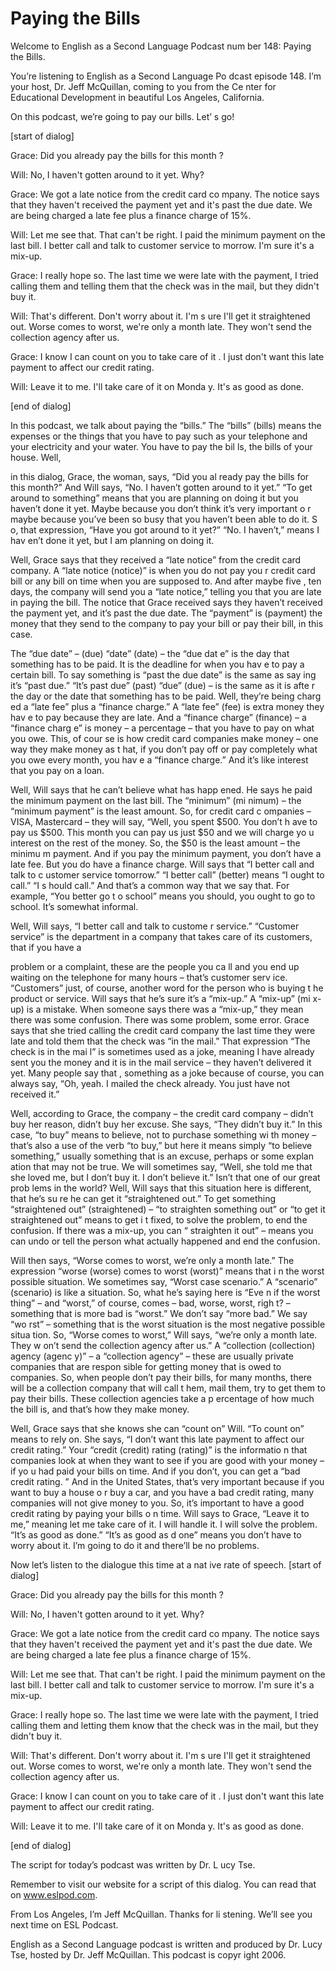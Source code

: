 # Paying the Bills

Welcome to English as a Second Language Podcast num ber 148: Paying the Bills.

You’re listening to English as a Second Language Po dcast episode 148. I’m your host, Dr. Jeff McQuillan, coming to you from the Ce nter for Educational Development in beautiful Los Angeles, California.

On this podcast, we’re going to pay our bills. Let’ s go!

[start of dialog]

Grace: Did you already pay the bills for this month ?

Will: No, I haven't gotten around to it yet. Why?

Grace: We got a late notice from the credit card co mpany. The notice says that they haven't received the payment yet and it's past  the due date. We are being charged a late fee plus a finance charge of 15%.

Will: Let me see that. That can't be right. I paid the minimum payment on the last bill. I better call and talk to customer service to morrow. I'm sure it's a mix-up.

Grace: I really hope so. The last time we were late  with the payment, I tried calling them and telling them that the check was in  the mail, but they didn't buy it.

Will: That's different. Don't worry about it. I'm s ure I'll get it straightened out. Worse comes to worst, we're only a month late. They  won't send the collection agency after us.

Grace: I know I can count on you to take care of it . I just don't want this late payment to affect our credit rating.

Will: Leave it to me. I'll take care of it on Monda y. It's as good as done.

[end of dialog]

In this podcast, we talk about paying the “bills.” The “bills” (bills) means the expenses or the things that you have to pay such as  your telephone and your electricity and your water. You have to pay the bil ls, the bills of your house. Well,

in this dialog, Grace, the woman, says, “Did you al ready pay the bills for this month?” And Will says, “No. I haven’t gotten around  to it yet.” “To get around to something” means that you are planning on doing it but you haven’t done it yet. Maybe because you don’t think it’s very important o r maybe because you’ve been so busy that you haven’t been able to do it. S o, that expression, “Have you got around to it yet?” “No. I haven’t,” means I hav en’t done it yet, but I am planning on doing it.

Well, Grace says that they received a “late notice”  from the credit card company. A “late notice (notice)” is when you do not pay you r credit card bill or any bill on time when you are supposed to. And after maybe five , ten days, the company will send you a “late notice,” telling you that you are late in paying the bill. The notice that Grace received says they haven’t received the payment yet, and it’s past the due date. The “payment” is (payment) the money that  they send to the company to pay your bill or pay their bill, in this case.

The “due date” – (due) “date” (date) – the “due dat e” is the day that something has to be paid. It is the deadline for when you hav e to pay a certain bill. To say something is “past the due date” is the same as say ing it’s “past due.” “It’s past due” (past) “due” (due) – is the same as it is afte r the day or the date that something has to be paid. Well, they’re being charg ed a “late fee” plus a “finance charge.” A “late fee” (fee) is extra money they hav e to pay because they are late. And a “finance charge” (finance) – a “finance charg e” is money – a percentage – that you have to pay on what you owe. This, of cour se is how credit card companies make money – one way they make money as t hat, if you don’t pay off or pay completely what you owe every month, you hav e a “finance charge.” And it’s like interest that you pay on a loan.

Well, Will says that he can’t believe what has happ ened. He says he paid the minimum payment on the last bill. The “minimum” (mi nimum) – the “minimum payment” is the least amount. So, for credit card c ompanies – VISA, Mastercard – they will say, “Well, you spent $500. You don’t h ave to pay us $500. This month you can pay us just $50 and we will charge yo u interest on the rest of the money. So, the $50 is the least amount – the minimu m payment. And if you pay the minimum payment, you don’t have a late fee. But  you do have a finance charge. Will says that “I better call and talk to c ustomer service tomorrow.” “I better call” (better) means “I ought to call.” “I s hould call.” And that’s a common way that we say that. For example, “You better go t o school” means you should, you ought to go to school. It’s somewhat informal.

Well, Will says, “I better call and talk to custome r service.” “Customer service” is the department in a company that takes care of its customers, that if you have a

problem or a complaint, these are the people you ca ll and you end up waiting on the telephone for many hours – that’s customer serv ice. “Customers” just, of course, another word for the person who is buying t he product or service. Will says that he’s sure it’s a “mix-up.” A “mix-up” (mi x-up) is a mistake. When someone says there was a “mix-up,” they mean there was some confusion. There was some problem, some error. Grace says that  she tried calling the credit card company the last time they were late and told them that the check was “in the mail.” That expression “The check is in the mai l” is sometimes used as a joke, meaning I have already sent you the money and  it is in the mail service – they haven’t delivered it yet. Many people say that , something as a joke because of course, you can always say, “Oh, yeah. I mailed the check already. You just have not received it.”

Well, according to Grace, the company – the credit card company – didn’t buy her reason, didn’t buy her excuse. She says, “They didn’t buy it.” In this case, “to buy” means to believe, not to purchase something wi th money – that’s also a use of the verb “to buy,” but here it means simply “to believe something,” usually something that is an excuse, perhaps or some explan ation that may not be true. We will sometimes say, “Well, she told me that she loved me, but I don’t buy it. I don’t believe it.” Isn’t that one of our great prob lems in the world? Well, Will says that this situation here is different, that he’s su re he can get it “straightened out.” To get something “straightened out” (straightened) – “to straighten something out” or “to get it straightened out” means to get i t fixed, to solve the problem, to end the confusion. If there was a mix-up, you can “ straighten it out” – means you can undo or tell the person what actually happened and end the confusion.

Will then says, “Worse comes to worst, we’re only a  month late.” The expression “worse (worse) comes to worst (worst)” means that i n the worst possible situation. We sometimes say, “Worst case scenario.”  A “scenario” (scenario) is like a situation. So, what he’s saying here is “Eve n if the worst thing” – and “worst,” of course, comes – bad, worse, worst, righ t? – something that is more bad is “worst.” We don’t say “more bad.” We say “wo rst” – something that is the worst situation is the most negative possible situa tion. So, “Worse comes to worst,” Will says, “we’re only a month late. They w on’t send the collection agency after us.” A “collection (collection) agency (agenc y)” – a “collection agency” – these are usually private companies that are respon sible for getting money that is owed to companies. So, when people don’t pay their bills, for many months, there will be a collection company that will call t hem, mail them, try to get them to pay their bills. These collection agencies take a p ercentage of how much the bill is, and that’s how they make money.

Well, Grace says that she knows she can “count on” Will. “To count on” means to rely on. She says, “I don’t want this late payment to affect our credit rating.” Your “credit (credit) rating (rating)” is the informatio n that companies look at when they want to see if you are good with your money – if yo u had paid your bills on time. And if you don’t, you can get a “bad credit rating. ” And in the United States, that’s very important because if you want to buy a house o r buy a car, and you have a bad credit rating, many companies will not give money to you. So, it’s important to have a good credit rating by paying your bills o n time. Will says to Grace, “Leave it to me,” meaning let me take care of it. I  will handle it. I will solve the problem. “It’s as good as done.” “It’s as good as d one” means you don’t have to worry about it. I’m going to do it and there’ll be no problems.

Now let’s listen to the dialogue this time at a nat ive rate of speech. [start of dialog]

Grace: Did you already pay the bills for this month ?

Will: No, I haven't gotten around to it yet. Why?

Grace: We got a late notice from the credit card co mpany. The notice says that they haven't received the payment yet and it's past  the due date. We are being charged a late fee plus a finance charge of 15%.

Will: Let me see that. That can't be right. I paid the minimum payment on the last bill. I better call and talk to customer service to morrow. I'm sure it's a mix-up.

Grace: I really hope so. The last time we were late  with the payment, I tried calling them and letting them know  that the check was in the mail, but they didn't buy it.

Will: That's different. Don't worry about it. I'm s ure I'll get it straightened out. Worse comes to worst, we're only a month late. They  won't send the collection agency after us.

Grace: I know I can count on you to take care of it . I just don't want this late payment to affect our credit rating.

Will: Leave it to me. I'll take care of it on Monda y. It's as good as done.

[end of dialog]

The script for today’s podcast was written by Dr. L ucy Tse.

 Remember to visit our website for a script of this dialog. You can read that on www.eslpod.com.

From Los Angeles, I’m Jeff McQuillan. Thanks for li stening. We’ll see you next time on ESL Podcast.

English as a Second Language podcast is written and  produced by Dr. Lucy Tse, hosted by Dr. Jeff McQuillan. This podcast is copyr ight 2006.

